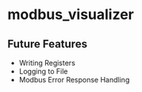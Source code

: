 # modbus_visualizer

## Future Features
* Writing Registers
* Logging to File
* Modbus Error Response Handling